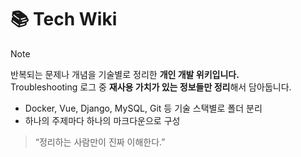 # 📚 Tech Wiki

> [!NOTE]
> 반복되는 문제나 개념을 기술별로 정리한 **개인 개발 위키입니다.**  
Troubleshooting 로그 중 **재사용 가치가 있는 정보들만 정리**해서 담아둡니다.

- Docker, Vue, Django, MySQL, Git  등 기술 스택별로 폴더 분리  
- 하나의 주제마다 하나의 마크다운으로 구성

> “정리하는 사람만이 진짜 이해한다.”
